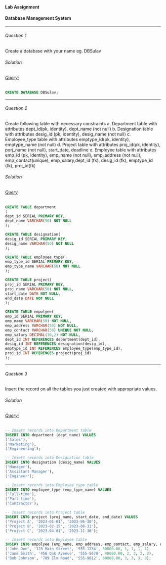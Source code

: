 #### Lab Assignment

#### Database Management System

---

###### Question 1

Create a database with your name eg. DBSulav

###### Solution

###### <u>Query:</u>

```sql
CREATE DATABASE DBSulav;
```

---

###### Question 2

Create following table with necessary constraints
a. Department table with attributes dept_id(pk, identity), dept_name (not null)
b. Designation table with attributes desig_id (pk, identity), desig_name (not null)
c. Employee_type table with attributes emptype_id(pk, identity), emptype_name (not null)
d. Project table with attributes proj_id(pk, identity), porj_name (not null), start_date, deadline
e. Employee table with attributes emp_id (pk, identity), emp_name (not null), emp_address (not null), emp_contact(unique), emp_salary,dept_id (fk), desig_id (fk), emptype_id (fk), proj_id(fk)

###### Solution

###### <u>Query</u>

```sql
CREATE TABLE department
(
dept_id SERIAL PRIMARY KEY,
dept_name VARCHAR(50) NOT NULL
);

CREATE TABLE designation(
desig_id SERIAL PRIMARY KEY,
desig_name VARCHAR(50) NOT NULL
);

CREATE TABLE employee_type(
emp_type_id SERIAL PRIMARY KEY,
emp_type_name VARCHAR(50) NOT NULL
);

CREATE TABLE project(
proj_id SERIAL PRIMARY KEY,
proj_name VARCHAR(50) NOT NULL,
start_date DATE NOT NULL,
end_date DATE NOT NULL
);

CREATE TABLE empolyee(
emp_id SERIAL PRIMARY KEY,
emp_name VARCHAR(50) NOT NULL,
emp_address VARCHAR(50) NOT NULL,
emp_contact VARCHAR(50) UNIQUE NOT NULL,
emp_salary DECIMAL(10,2) NOT NULL,
dept_id INT REFERENCES department(dept_id),
desig_id INT REFERENCES designation(desig_id),
emptype_id INT REFERENCES employee_type(emp_type_id),
proj_id INT REFERENCES project(proj_id)
);
```

---

###### Question 3

Insert the record on all the tables you just created with appropriate values.

###### Solution

###### <u>Query:</u>

```sql
-- Insert records into Department table
INSERT INTO department (dept_name) VALUES
('Sales'),
('Marketing'),
('Engineering');

-- Insert records into Designation table
INSERT INTO designation (desig_name) VALUES
('Manager'),
('Assistant Manager'),
('Engineer');

-- Insert records into Employee_type table
INSERT INTO employee_type (emp_type_name) VALUES
('Full-time'),
('Part-time'),
('Contractor');

-- Insert records into Project table
INSERT INTO project (proj_name, start_date, end_date) VALUES
('Project A', '2023-01-01', '2023-06-30'),
('Project B', '2023-02-15', '2023-08-31'),
('Project C', '2023-04-01', '2023-11-30');

-- Insert records into Employee table
INSERT INTO empolyee (emp_name, emp_address, emp_contact, emp_salary, dept_id, desig_id, emptype_id, proj_id) VALUES
('John Doe', '123 Main Street', '555-1234', 50000.00, 1, 1, 1, 1),
('Jane Smith', '456 Oak Avenue', '555-5678', 40000.00, 2, 2, 2, 2),
('Bob Johnson', '789 Elm Road', '555-9012', 60000.00, 3, 3, 3, 3);
```

